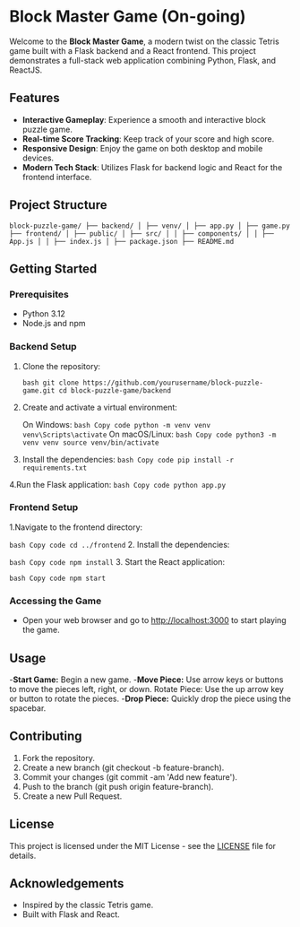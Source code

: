 # Block Master Game (On-going)

Welcome to the **Block Master Game**, a modern twist on the classic Tetris game built with a Flask backend and a React frontend. This project demonstrates a full-stack web application combining Python, Flask, and ReactJS.

## Features

- **Interactive Gameplay**: Experience a smooth and interactive block puzzle game.
- **Real-time Score Tracking**: Keep track of your score and high score.
- **Responsive Design**: Enjoy the game on both desktop and mobile devices.
- **Modern Tech Stack**: Utilizes Flask for backend logic and React for the frontend interface.

## Project Structure

`block-puzzle-game/
├── backend/
│ ├── venv/
│ ├── app.py
│ ├── game.py
├── frontend/
│ ├── public/
│ ├── src/
│ │ ├── components/
│ │ ├── App.js
│ │ ├── index.js
│ ├── package.json
├── README.md`

## Getting Started

### Prerequisites

- Python 3.12
- Node.js and npm

### Backend Setup

1. Clone the repository:

   `bash
   git clone https://github.com/yourusername/block-puzzle-game.git
   cd block-puzzle-game/backend`
2. Create and activate a virtual environment:

    On Windows:
        `bash
        Copy code
        python -m venv venv
        venv\Scripts\activate`
    On macOS/Linux:
        `bash
        Copy code
        python3 -m venv venv
        source venv/bin/activate`

3. Install the dependencies:
    `bash
    Copy code
    pip install -r requirements.txt`

4.Run the Flask application:
`bash
Copy code
python app.py`

### Frontend Setup

1.Navigate to the frontend directory:

`bash
Copy code
cd ../frontend`
2. Install the dependencies:

`bash
Copy code
npm install`
3. Start the React application:

`bash
Copy code
npm start`

### Accessing the Game

- Open your web browser and go to [http://localhost:3000](http://localhost:3000) to start playing the game.

## Usage

-**Start Game:** Begin a new game.
-**Move Piece:** Use arrow keys or buttons to move the pieces left, right, or down.
Rotate Piece: Use the up arrow key or button to rotate the pieces.
-**Drop Piece:** Quickly drop the piece using the spacebar.

## Contributing

1. Fork the repository.
2. Create a new branch (git checkout -b feature-branch).
3. Commit your changes (git commit -am 'Add new feature').
4. Push to the branch (git push origin feature-branch).
5. Create a new Pull Request.

## License

This project is licensed under the MIT License - see the [LICENSE](https://www.example.com) file for details.

## Acknowledgements

- Inspired by the classic Tetris game.
- Built with Flask and React.
  
